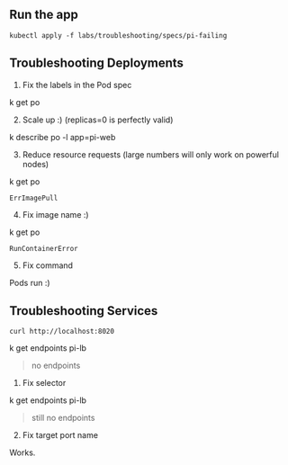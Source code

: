 
## Run the app

```
kubectl apply -f labs/troubleshooting/specs/pi-failing
```

## Troubleshooting Deployments

1. Fix the labels in the Pod spec

k get po 

2. Scale up :) (replicas=0 is perfectly valid)

k describe po -l app=pi-web

3. Reduce resource requests (large numbers will only work on powerful nodes)

k get po

`ErrImagePull`

4. Fix image name :)

k get po

`RunContainerError`

5. Fix command

Pods run :)

## Troubleshooting Services

```
curl http://localhost:8020
```

k get endpoints pi-lb

> no endpoints

1. Fix selector

k get endpoints pi-lb

> still no endpoints

2. Fix target port name

Works.
